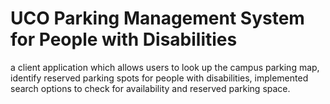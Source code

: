 # UCO Parking Management System for People with Disabilities
 a client application which allows users to look up the campus parking map, identify reserved parking spots for people with disabilities, implemented search options to check for availability and reserved parking space.
